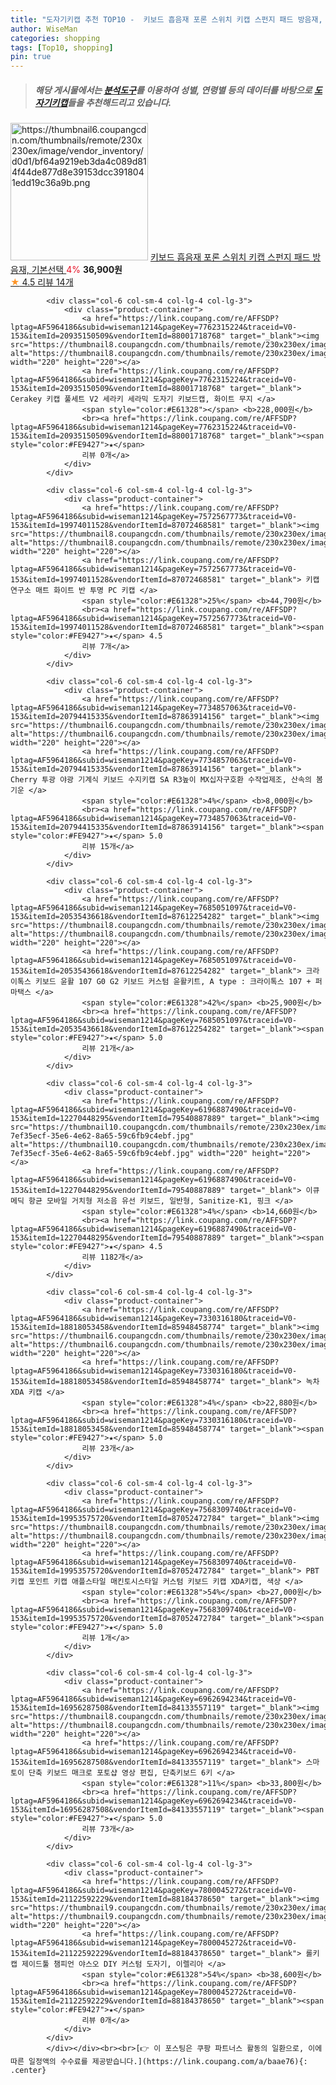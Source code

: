 ```yaml
---
title: "도자기키캡 추천 TOP10 -  키보드 흡음재 포론 스위치 키캡 스펀지 패드 방음재, 기본선택 "
author: WiseMan
categories: shopping
tags: [Top10, shopping]
pin: true
---
```


> ##### 해당 게시물에서는 [**분석도구**](https://itemscout.io/)를 이용하여 **성별**, **연령별** 등의 데이터를 바탕으로 [**도자기키캡**](https://link.coupang.com/a/baae76)들을 추천해드리고 있습니다.
<div class="container"><div class="row">
            <div class="col-6 col-sm-4 col-lg-4 col-lg-3">
                <div class="product-container">
                    <a href="https://link.coupang.com/re/AFFSDP?lptag=AF5964186&subid=wiseman1214&pageKey=7614577670&traceid=V0-153&itemId=20174590828&vendorItemId=87266619851" target="_blank"><img src="https://thumbnail6.coupangcdn.com/thumbnails/remote/230x230ex/image/vendor_inventory/d0d1/bf64a9219eb3da4c089d814f44de877d8e39153dcc3918041edd19c36a9b.png" alt="https://thumbnail6.coupangcdn.com/thumbnails/remote/230x230ex/image/vendor_inventory/d0d1/bf64a9219eb3da4c089d814f44de877d8e39153dcc3918041edd19c36a9b.png" width="220" height="220"></a>
                    <a href="https://link.coupang.com/re/AFFSDP?lptag=AF5964186&subid=wiseman1214&pageKey=7614577670&traceid=V0-153&itemId=20174590828&vendorItemId=87266619851" target="_blank"> 키보드 흡음재 포론 스위치 키캡 스펀지 패드 방음재, 기본선택 </a>
                    <span style="color:#E61328">4%</span> <b>36,900원</b>
                    <br><a href="https://link.coupang.com/re/AFFSDP?lptag=AF5964186&subid=wiseman1214&pageKey=7614577670&traceid=V0-153&itemId=20174590828&vendorItemId=87266619851" target="_blank"><span style="color:#FE9427">★</span> 4.5
                    리뷰 14개</a>
                </div>
            </div>
            
            <div class="col-6 col-sm-4 col-lg-4 col-lg-3">
                <div class="product-container">
                    <a href="https://link.coupang.com/re/AFFSDP?lptag=AF5964186&subid=wiseman1214&pageKey=7762315224&traceid=V0-153&itemId=20935150509&vendorItemId=88001718768" target="_blank"><img src="https://thumbnail8.coupangcdn.com/thumbnails/remote/230x230ex/image/vendor_inventory/2aee/83a66ccd12c0b22fe61ccdbc2815ee040c89546aedaa467f13b9d122db0f.jpg" alt="https://thumbnail8.coupangcdn.com/thumbnails/remote/230x230ex/image/vendor_inventory/2aee/83a66ccd12c0b22fe61ccdbc2815ee040c89546aedaa467f13b9d122db0f.jpg" width="220" height="220"></a>
                    <a href="https://link.coupang.com/re/AFFSDP?lptag=AF5964186&subid=wiseman1214&pageKey=7762315224&traceid=V0-153&itemId=20935150509&vendorItemId=88001718768" target="_blank"> Cerakey 키캡 풀세트 V2 세라키 세라믹 도자기 키보드캡, 화이트 무지 </a>
                    <span style="color:#E61328"></span> <b>228,000원</b>
                    <br><a href="https://link.coupang.com/re/AFFSDP?lptag=AF5964186&subid=wiseman1214&pageKey=7762315224&traceid=V0-153&itemId=20935150509&vendorItemId=88001718768" target="_blank"><span style="color:#FE9427">★</span> 
                    리뷰 0개</a>
                </div>
            </div>
            
            <div class="col-6 col-sm-4 col-lg-4 col-lg-3">
                <div class="product-container">
                    <a href="https://link.coupang.com/re/AFFSDP?lptag=AF5964186&subid=wiseman1214&pageKey=7572567773&traceid=V0-153&itemId=19974011528&vendorItemId=87072468581" target="_blank"><img src="https://thumbnail8.coupangcdn.com/thumbnails/remote/230x230ex/image/vendor_inventory/5b96/78e493fdf259f625dad0d61f757a0c951b7ba49814c6970752fe9ddd9523.png" alt="https://thumbnail8.coupangcdn.com/thumbnails/remote/230x230ex/image/vendor_inventory/5b96/78e493fdf259f625dad0d61f757a0c951b7ba49814c6970752fe9ddd9523.png" width="220" height="220"></a>
                    <a href="https://link.coupang.com/re/AFFSDP?lptag=AF5964186&subid=wiseman1214&pageKey=7572567773&traceid=V0-153&itemId=19974011528&vendorItemId=87072468581" target="_blank"> 키캡연구소 매트 화이트 반 투명 PC 키캡 </a>
                    <span style="color:#E61328">25%</span> <b>44,790원</b>
                    <br><a href="https://link.coupang.com/re/AFFSDP?lptag=AF5964186&subid=wiseman1214&pageKey=7572567773&traceid=V0-153&itemId=19974011528&vendorItemId=87072468581" target="_blank"><span style="color:#FE9427">★</span> 4.5
                    리뷰 7개</a>
                </div>
            </div>
            
            <div class="col-6 col-sm-4 col-lg-4 col-lg-3">
                <div class="product-container">
                    <a href="https://link.coupang.com/re/AFFSDP?lptag=AF5964186&subid=wiseman1214&pageKey=7734857063&traceid=V0-153&itemId=20794415335&vendorItemId=87863914156" target="_blank"><img src="https://thumbnail6.coupangcdn.com/thumbnails/remote/230x230ex/image/vendor_inventory/48c2/441fb4a75b906a9d33e7f387d9986b8d75751995b4bd0f642f2dbb5ea4b2.jpg" alt="https://thumbnail6.coupangcdn.com/thumbnails/remote/230x230ex/image/vendor_inventory/48c2/441fb4a75b906a9d33e7f387d9986b8d75751995b4bd0f642f2dbb5ea4b2.jpg" width="220" height="220"></a>
                    <a href="https://link.coupang.com/re/AFFSDP?lptag=AF5964186&subid=wiseman1214&pageKey=7734857063&traceid=V0-153&itemId=20794415335&vendorItemId=87863914156" target="_blank"> Cherry 투광 야광 기계식 키보드 수지키캡 SA R3높이 MX십자구호환 수작업제조, 산속의 봄기운 </a>
                    <span style="color:#E61328">4%</span> <b>8,000원</b>
                    <br><a href="https://link.coupang.com/re/AFFSDP?lptag=AF5964186&subid=wiseman1214&pageKey=7734857063&traceid=V0-153&itemId=20794415335&vendorItemId=87863914156" target="_blank"><span style="color:#FE9427">★</span> 5.0
                    리뷰 15개</a>
                </div>
            </div>
            
            <div class="col-6 col-sm-4 col-lg-4 col-lg-3">
                <div class="product-container">
                    <a href="https://link.coupang.com/re/AFFSDP?lptag=AF5964186&subid=wiseman1214&pageKey=7685051097&traceid=V0-153&itemId=20535436618&vendorItemId=87612254282" target="_blank"><img src="https://thumbnail8.coupangcdn.com/thumbnails/remote/230x230ex/image/vendor_inventory/dfe9/e0164d2a2249e91c77e4d441b4eb6f479a36205b2c024ca7f088abda2a36.jpeg" alt="https://thumbnail8.coupangcdn.com/thumbnails/remote/230x230ex/image/vendor_inventory/dfe9/e0164d2a2249e91c77e4d441b4eb6f479a36205b2c024ca7f088abda2a36.jpeg" width="220" height="220"></a>
                    <a href="https://link.coupang.com/re/AFFSDP?lptag=AF5964186&subid=wiseman1214&pageKey=7685051097&traceid=V0-153&itemId=20535436618&vendorItemId=87612254282" target="_blank"> 크라이톡스 키보드 윤활 107 G0 G2 키보드 커스텀 윤활키트, A type : 크라이톡스 107 + 퍼마택스 </a>
                    <span style="color:#E61328">42%</span> <b>25,900원</b>
                    <br><a href="https://link.coupang.com/re/AFFSDP?lptag=AF5964186&subid=wiseman1214&pageKey=7685051097&traceid=V0-153&itemId=20535436618&vendorItemId=87612254282" target="_blank"><span style="color:#FE9427">★</span> 5.0
                    리뷰 21개</a>
                </div>
            </div>
            
            <div class="col-6 col-sm-4 col-lg-4 col-lg-3">
                <div class="product-container">
                    <a href="https://link.coupang.com/re/AFFSDP?lptag=AF5964186&subid=wiseman1214&pageKey=6196887490&traceid=V0-153&itemId=12270448295&vendorItemId=79540887889" target="_blank"><img src="https://thumbnail10.coupangcdn.com/thumbnails/remote/230x230ex/image/retail/images/1944664829640187-7ef35ecf-35e6-4e62-8a65-59c6fb9c4ebf.jpg" alt="https://thumbnail10.coupangcdn.com/thumbnails/remote/230x230ex/image/retail/images/1944664829640187-7ef35ecf-35e6-4e62-8a65-59c6fb9c4ebf.jpg" width="220" height="220"></a>
                    <a href="https://link.coupang.com/re/AFFSDP?lptag=AF5964186&subid=wiseman1214&pageKey=6196887490&traceid=V0-153&itemId=12270448295&vendorItemId=79540887889" target="_blank"> 이큐메딕 항균 모바일 거치형 저소음 유선 키보드, 일반형, Sanitize-K1, 핑크 </a>
                    <span style="color:#E61328">4%</span> <b>14,660원</b>
                    <br><a href="https://link.coupang.com/re/AFFSDP?lptag=AF5964186&subid=wiseman1214&pageKey=6196887490&traceid=V0-153&itemId=12270448295&vendorItemId=79540887889" target="_blank"><span style="color:#FE9427">★</span> 4.5
                    리뷰 1182개</a>
                </div>
            </div>
            
            <div class="col-6 col-sm-4 col-lg-4 col-lg-3">
                <div class="product-container">
                    <a href="https://link.coupang.com/re/AFFSDP?lptag=AF5964186&subid=wiseman1214&pageKey=7330316180&traceid=V0-153&itemId=18818053458&vendorItemId=85948458774" target="_blank"><img src="https://thumbnail6.coupangcdn.com/thumbnails/remote/230x230ex/image/vendor_inventory/01bd/bb14a8692c56c4e92ee6017a82aa51632188a0d4aa922d04fb041d934fb7.jpg" alt="https://thumbnail6.coupangcdn.com/thumbnails/remote/230x230ex/image/vendor_inventory/01bd/bb14a8692c56c4e92ee6017a82aa51632188a0d4aa922d04fb041d934fb7.jpg" width="220" height="220"></a>
                    <a href="https://link.coupang.com/re/AFFSDP?lptag=AF5964186&subid=wiseman1214&pageKey=7330316180&traceid=V0-153&itemId=18818053458&vendorItemId=85948458774" target="_blank"> 녹차 XDA 키캡 </a>
                    <span style="color:#E61328">4%</span> <b>22,880원</b>
                    <br><a href="https://link.coupang.com/re/AFFSDP?lptag=AF5964186&subid=wiseman1214&pageKey=7330316180&traceid=V0-153&itemId=18818053458&vendorItemId=85948458774" target="_blank"><span style="color:#FE9427">★</span> 5.0
                    리뷰 23개</a>
                </div>
            </div>
            
            <div class="col-6 col-sm-4 col-lg-4 col-lg-3">
                <div class="product-container">
                    <a href="https://link.coupang.com/re/AFFSDP?lptag=AF5964186&subid=wiseman1214&pageKey=7568309740&traceid=V0-153&itemId=19953575720&vendorItemId=87052472784" target="_blank"><img src="https://thumbnail8.coupangcdn.com/thumbnails/remote/230x230ex/image/vendor_inventory/9818/fe3862bce124b4e86d7c9f796bdc84d5549aa9aa203371ce516cf021cab8.jpg" alt="https://thumbnail8.coupangcdn.com/thumbnails/remote/230x230ex/image/vendor_inventory/9818/fe3862bce124b4e86d7c9f796bdc84d5549aa9aa203371ce516cf021cab8.jpg" width="220" height="220"></a>
                    <a href="https://link.coupang.com/re/AFFSDP?lptag=AF5964186&subid=wiseman1214&pageKey=7568309740&traceid=V0-153&itemId=19953575720&vendorItemId=87052472784" target="_blank"> PBT키캡 포인트 키캡 애플스타일 매킨토시스타일 커스텀 키보드 키캡 XDA키캡, 색상 </a>
                    <span style="color:#E61328">54%</span> <b>27,000원</b>
                    <br><a href="https://link.coupang.com/re/AFFSDP?lptag=AF5964186&subid=wiseman1214&pageKey=7568309740&traceid=V0-153&itemId=19953575720&vendorItemId=87052472784" target="_blank"><span style="color:#FE9427">★</span> 5.0
                    리뷰 1개</a>
                </div>
            </div>
            
            <div class="col-6 col-sm-4 col-lg-4 col-lg-3">
                <div class="product-container">
                    <a href="https://link.coupang.com/re/AFFSDP?lptag=AF5964186&subid=wiseman1214&pageKey=6962694234&traceid=V0-153&itemId=16956287508&vendorItemId=84133557119" target="_blank"><img src="https://thumbnail8.coupangcdn.com/thumbnails/remote/230x230ex/image/vendor_inventory/25ce/e3a0d334eaedd4a72734f1b4c1b4ae1eb8c43200fee9c26ee20c049c0656.jpg" alt="https://thumbnail8.coupangcdn.com/thumbnails/remote/230x230ex/image/vendor_inventory/25ce/e3a0d334eaedd4a72734f1b4c1b4ae1eb8c43200fee9c26ee20c049c0656.jpg" width="220" height="220"></a>
                    <a href="https://link.coupang.com/re/AFFSDP?lptag=AF5964186&subid=wiseman1214&pageKey=6962694234&traceid=V0-153&itemId=16956287508&vendorItemId=84133557119" target="_blank"> 스마토이 단축 키보드 매크로 포토샵 영상 편집, 단축키보드 6키 </a>
                    <span style="color:#E61328">11%</span> <b>33,800원</b>
                    <br><a href="https://link.coupang.com/re/AFFSDP?lptag=AF5964186&subid=wiseman1214&pageKey=6962694234&traceid=V0-153&itemId=16956287508&vendorItemId=84133557119" target="_blank"><span style="color:#FE9427">★</span> 5.0
                    리뷰 73개</a>
                </div>
            </div>
            
            <div class="col-6 col-sm-4 col-lg-4 col-lg-3">
                <div class="product-container">
                    <a href="https://link.coupang.com/re/AFFSDP?lptag=AF5964186&subid=wiseman1214&pageKey=7800045272&traceid=V0-153&itemId=21122592229&vendorItemId=88184378650" target="_blank"><img src="https://thumbnail9.coupangcdn.com/thumbnails/remote/230x230ex/image/vendor_inventory/3350/4a44a18d13fdf8bc28db6cdf4bec759279baa81034f320ea1ab526565932.jpg" alt="https://thumbnail9.coupangcdn.com/thumbnails/remote/230x230ex/image/vendor_inventory/3350/4a44a18d13fdf8bc28db6cdf4bec759279baa81034f320ea1ab526565932.jpg" width="220" height="220"></a>
                    <a href="https://link.coupang.com/re/AFFSDP?lptag=AF5964186&subid=wiseman1214&pageKey=7800045272&traceid=V0-153&itemId=21122592229&vendorItemId=88184378650" target="_blank"> 롤키캡 제이드툴 챔피언 야스오 DIY 커스텀 도자기, 이렐리아 </a>
                    <span style="color:#E61328">54%</span> <b>38,600원</b>
                    <br><a href="https://link.coupang.com/re/AFFSDP?lptag=AF5964186&subid=wiseman1214&pageKey=7800045272&traceid=V0-153&itemId=21122592229&vendorItemId=88184378650" target="_blank"><span style="color:#FE9427">★</span> 
                    리뷰 0개</a>
                </div>
            </div>
            </div></div><br><br>[👉 이 포스팅은 쿠팡 파트너스 활동의 일환으로, 이에 따른 일정액의 수수료를 제공받습니다.](https://link.coupang.com/a/baae76){: .center}